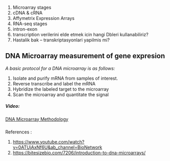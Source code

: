 
1. Microarray stages
1. cDNA & cRNA
1. Affymetrix Expression Arrays
1. RNA-seq stages
1. intron-exon
1. transcription verilerini elde etmek icin hangi Dbleri kullanabiliriz?
1. Hastalik bak – transkriptasyonlari yapilmis mi?


## DNA Microarray measurement of gene expresion
 
_A basic protocol for a DNA microarray is as follows:_

1. Isolate and purify mRNA from samples of interest.
1. Reverse transcribe and label the mRNA
1. Hybridize the labeled target to the microarray
1. Scan the microarray and quantitate the signal

##### Video: 
[DNA Microarray Methodology](https://www.youtube.com/watch?v=0ATUjAxNf6U&ab_channel=BioNetwork) 

###
References :
1. https://www.youtube.com/watch?v=0ATUjAxNf6U&ab_channel=BioNetwork
1. https://bitesizebio.com/7206/introduction-to-dna-microarrays/
